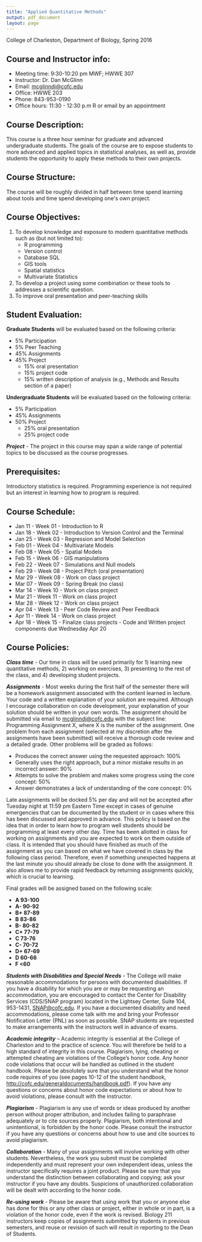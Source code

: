 ```yaml
---
title: "Applied Quantitative Methods"
output: pdf_document
layout: page
---
```


College of Charleston, Department of Biology, Spring 2016

Course and Instructor info:
---------------------------
* Meeting time: 9:30-10:20 pm MWF; HWWE 307
* Instructor: Dr. Dan McGlinn
* Email: mcglinndj@cofc.edu
* Office: HWWE 203
* Phone: 843-953-0190
* Office hours: 11:30 - 12:30 p.m R or email by an appointment

Course Description:
-------------------
This course is a three hour seminar for graduate and advanced undergraduate
students. The goals of the course are to expose students to more advanced and
applied topics in statistical analyses, as well as, provide students the
opportunity to apply these methods to their own projects.  

Course Structure:
----------------
The course will be roughly divided in half between time spend learning about
tools and time spend developing one's own project.

Course Objectives:
------------------
1. To develop knowledge and exposure to modern quantitative methods such as (but
  not limited to):
    - R programming
    - Version control
    - Database SQL
    - GIS tools
    - Spatial statistics
    - Multivariate Statistics
2. To develop a project using some combination or these tools to addresses a
   scientific question.
3. To improve oral presentation and peer-teaching skills

Student Evaluation:
-------------------
**Graduate Students** will be evaluated based on the following criteria:

* 5% Participation
* 5% Peer Teaching
* 45% Assignments
* 45% Project
    - 15% oral presentation
    - 15% project code
    - 15% written description of analysis (e.g., Methods and Results section of
       a paper)

**Undergraduate Students** will be evaluated based on the following criteria:

* 5% Participation
* 45% Assignments
* 50% Project
    - 25% oral presentation
    - 25% project code


**_Project_** - The project in this course may span a wide range of potential
topics to be discussed as the course progresses.

Prerequisites:
--------------
Introductory statistics is required. Programming experience is not required but
an interest in learning how to program is required.

Course Schedule:
----------------
* Jan 11 - Week 01 - Introduction to R 
* Jan 18 - Week 02 - Introduction to Version Control and the Terminal
* Jan 25 - Week 03 - Regression and Model Selection
* Feb 01 - Week 04 - Multivariate Models
* Feb 08 - Week 05 - Spatial Models
* Feb 15 - Week 06 - GIS manipulations
* Feb 22 - Week 07 - Simulations and Null models
* Feb 29 - Week 08 - Project Pitch (oral presentation)
* Mar 29 - Week 08 - Work on class project
* Mar 07 - Week 09 - Spring Break (no class)
* Mar 14 - Week 10 - Work on class project
* Mar 21 - Week 11 - Work on class project
* Mar 28 - Week 12 - Work on class project
* Apr 04 - Week 13 - Peer Code Review and Peer Feedback
* Apr 11 - Week 14 - Work on class project
* Apr 18 - Week 15 - Finalize class projects - Code and Written project
  components due Wednesday Apr 20

Course Policies:
---------------

**_Class time_** - Our time in class will be used primarily for 1) learning
new quantitative methods, 2) working on exercises, 3) presenting to the rest of
the class, and 4) developing student projects.

**_Assignments_** - Most weeks during the first half of the semester there will
be a homework assignment associated with the content learned in lecture. Your
code and a written explanation of your solution are required. Although I
encourage collaboration on code development, your explanation of your solution
should be written in your own words. The assignment should be submitted via
email to mcglinndj@cofc.edu with the subject line: Programming Assignment X,
where X is the number of the assignment. One problem from each assignment
(selected at my discretion after the assignments have been submitted) will
receive a thorough code review and a detailed grade. Other problems will be
graded as follows:

* Produces the correct answer using the requested approach: 100%
* Generally uses the right approach, but a minor mistake results in an incorrect
  answer: 90%
* Attempts to solve the problem and makes some progress using the core concept:
  50%
* Answer demonstrates a lack of understanding of the core concept: 0%

Late assignments will be docked 5% per day and will not be accepted after Tuesday
night at 11:59 pm Eastern Time except in cases of genuine emergencies that can be
documented by the student or in cases where this has been discussed and approved
in advance. This policy is based on the idea that in order to learn how to
program well students should be programming at least every other day. Time has
been allotted in class for working on assignments and you are expected to work
on them outside of class. It is intended that you should have finished as much
of the assignment as you can based on what we have covered in class by the
following class period. Therefore, even if something unexpected happens at the
last minute you should already be close to done with the assignment. It also
allows me to provide rapid feedback by returning assignments quickly, which is
crucial to learning.

Final grades will be assigned based on the following scale:

- **A 93-100**
- **A- 90-92**
- **B+ 87-89**
- **B 83-86**
- **B- 80-82**
- **C+ 77-79**
- **C 73-76**
- **C- 70-72**
- **D+ 67-69**
- **D 60-66**
- **F \<60**

**_Students with Disabilities and Special Needs_** - The College will make
reasonable accommodations for persons with documented disabilities. If you have
a disability for which you are or may be requesting an accommodation, you are
encouraged to contact the Center for Disability Services (CDS/SNAP program)
located in the Lightsey Center, Suite 104, 953-1431, SNAP@cofc.edu. If you have
a documented disability and need accommodations, please come talk with me and
bring your Professor Notification Letter (PNL) as soon as possible. SNAP
students are requested to make arrangements with the instructors well in advance
of exams.

**_Academic integrity_** – Academic integrity is essential at the College of
Charleston and to the practice of science.  You will therefore be held to a high
standard of integrity in this course.  Plagiarism, lying, cheating or attempted
cheating are violations of the College’s honor code.  Any honor code violations
that occur will be handled as outlined in the student handbook.  Please be
absolutely sure that you understand what the honor code requires of you (see
pages 10-12 of the student handbook,
<http://cofc.edu/generaldocuments/handbook.pdf>).   If you have any questions or
concerns about honor code expectations or about how to avoid violations, please
consult with the instructor.

**_Plagiarism_** - Plagiarism is any use of words or ideas produced by another
person without proper attribution, and includes failing to paraphrase
adequately or to cite sources properly.  Plagiarism, both intentional and
unintentional, is forbidden by the honor code.  Please consult the instructor
if you have any questions or concerns about how to use and cite sources to
avoid plagiarism.

**_Collaboration_** - Many of your assignments will involve working with
other students.  Nevertheless, the work you submit must be completed
independently and must represent your own independent ideas, unless the
instructor specifically requires a joint product.  Please be sure that you
understand the distinction between collaborating and copying; ask your
instructor if you have any doubts. Suspicions of unauthorized collaboration will
be dealt with according to the honor code.

**_Re-using work_** - Please be aware that using work that you or anyone else
 has done for this or any other class or project, either in whole or in part, is
 a violation of the honor code, even if the work is revised.  Biology 211
 instructors keep copies of assignments submitted by students in previous
 semesters, and reuse or revision of such will result in reporting to the Dean
 of Students.
